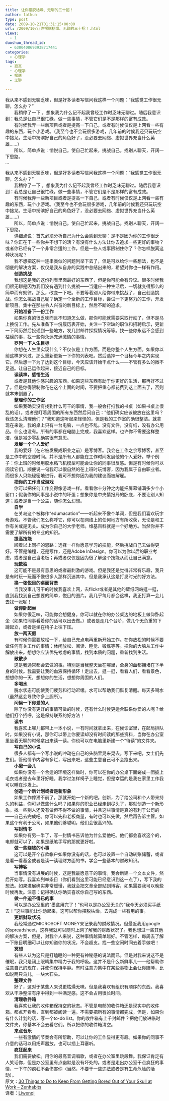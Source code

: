 ```yaml
---
title: 让你摆脱枯燥、无聊的三十招！
author: fatkun
type: post
date: 2009-10-21T01:31:15+00:00
url: /2009/10/让你摆脱枯燥、无聊的三十招！.html
views:
  - 1
duoshuo_thread_id:
  - 6300408693938717441
categories:
  - 心理学
tags:
  - 寂寞
  - 心理学
  - 摆脱
  - 无聊

---
```

我从来不感到无聊乏味，但是好多读者写信问我这样一个问题：“我感觉工作很无聊，怎么办？”  
　　我稍停了一下 ，想象我为什么记不起我曾经工作时乏味无聊过。随后我意识到：我总是让自己很忙碌，做一些事情，不管它们是不是那样的富有成效。  
　　有时候我弄一些新项目或者是提高一下自己，或者有时候仅仅是上网看一些有趣的东西，玩个小游戏。（我至今也不会玩很多游戏，几年前的时候我还只玩玩空中接龙。生活中扮演好自己的角色好了，没必要去网络、虚拟世界充当什么英雄……）  
　　所以，简单点说：愉悦自己。使自己忙起来，挑战自己。找别人聊天，开阔一下思路。  
&#8230;
<!--more-->

  
我从来不感到无聊乏味，但是好多读者写信问我这样一个问题：“我感觉工作很无聊，怎么办？”  
　　我稍停了一下 ，想象我为什么记不起我曾经工作时乏味无聊过。随后我意识到：我总是让自己很忙碌，做一些事情，不管它们是不是那样的富有成效。  
　　有时候我弄一些新项目或者是提高一下自己，或者有时候仅仅是上网看一些有趣的东西，玩个小游戏。（我至今也不会玩很多游戏，几年前的时候我还只玩玩空中接龙。生活中扮演好自己的角色好了，没必要去网络、虚拟世界充当什么英雄……）  
　　所以，简单点说：愉悦自己。使自己忙起来，挑战自己。找别人聊天，开阔一下思路。  
　　详细点说：首先必须分析自己为什么会感到无聊：是不是因为你的工作很乏味？你正在干一些你并不想干的活？有没有什么方法让你去追求一些更好的事物？或者你已经有了一个非常合适的工作，但是一些人或事限制住你了？你怎样脱离这种状况呢？  
　　我不想把这种一连串类似的问题列举下去了，但是可以给你一些想法，也不是彻底的解决方案，仅仅是我从自身的实践中总结出来的，希望对你也一样有作用。  
　　**创造挑战**  
　　我想这是我的这份列表里面最好的东西了，但是你可能会有异议。很多时候我们很无聊是因为我们没有遇到什么挑战——当适应一种生活后，一切就变得那么的简单而有规律。那么，改变一下吧。不要等着别人给你带来挑战了，自己创造挑战。你怎么挑战自己呢？确定一个全新的工作目标，尝试一下更努力的工作，开发新项目。集中在那些令人兴奋的新目标上，然后不断的追求。  
　　**开始准备下一份工作**  
　　如果你真的很乏味而且不知道怎么做，那你可能就需要采取行动了，但不是马上换份工作。先从准备下一份履历表开始，关注一下空缺的职位和招聘启示，更新一下简历然后投递到一些地方，发几封邮件探探情况等等。找一些你永远不会感到枯燥的事，找一些你永远充满激情的事情。  
　　**罗列一下人生目标**  
　　你想在人生里实现什么？不仅仅是工作方面，而是你整个人生方面。如果你以前这样罗列过，那么重新更新一下你的列表吧。然后选择一个目标今年之内实现它。然后想一下为了达到这个目标，今天应该开始干点什么——不管有多么的微不足道。让自己运作起来，接近自己的目标。  
　　**读读禅，感悟生活**  
　　或者是其他你感兴趣的东西。如果这些东西有助于你更好的生活，那再好不过了。但是你得限制你花在这个上面的时间，不要把重心都花费到这上面去了，否则就本末倒置了。  
　　**整理你的工作室**  
　　如果我确实没有找到什么可干的事情，我一般会打扫我的书桌（如果书桌上很乱的话）。或者是盯着周围的所有东西然后问自己：”他们确实应该被放在这里吗？我该怎么清理他们？”我知道这听起来怪怪的，但是我的工作室的确很整洁。就拿现在来说，我的桌上只有一台电脑，一点也不乱。没有文件，没有纸，没有办公用品，什么也没有。所有的事都在电脑上完成，我喜欢这样。也许你不需要这样整洁，但是减少零乱确实很有意思。  
　　**发展一个个人爱好**  
　　我的爱好（在它被发展成职业之前）是写博客。我会在工作之余写博客，甚至是工作中的空隙时间。并不是所有人都能在工作时间发展他的个人爱好。举个例子：你上班的时候用胶水粘飞机模型可能会让你的同事很反感。但是有时候你可以阅读它们。顺便说一句我可以很自然的在上班时玩博客，因为我属于自由职业者。而很多人只能秘密地进行，我可不想你因为我的建议而被解雇。  
　　**把你的工作当成游戏**  
　　你可以把任何工作变得像游戏一样。看看你十分钟之内能把屏幕铺满多少个小窗口；假装你的同事是小说中的坏蛋；想象你是中央情报局的卧底，不要让别人知道；或者是当一个公主，随你怎么幻想。  
　　**自学**  
　　在关岛这个被称作“edumacation”——听起来不像个单词，但是我们喜欢玩字母游戏。不管我们怎么称呼它，你可以在网络上的任何地方有所收获，无论是和工作有关或是无关。成为你自己的大学老师。维基百科就是一个好地方。当然你并不需要了解所有的专业的知识。  
　　**提高技能**  
　　顺着以上同样的思路：选择一样你愿意学习的技能，然后挑战自己去做得更好。不管是编程，还是写作，还是Adobe InDesign。你可以为你以后的职业考虑，或者是自己当老板；再或者仅仅是因为很了解这个技能从而让自己满意。  
　　**玩数独**  
　　这可能不是最有意思的或者最刺激的游戏。但是我还是觉得非常有乐趣，我只是有时玩一玩而不像很多人那样沉迷其中。但是我承认这是打发时光的好方法。  
　　**换一张悦目的桌面背景**  
　　当我没事儿可干的时候我喜欢上网，去flickr或者是其他的壁纸网站逛一逛，直到我找到自己想要的简单，悦目的图片。我几乎每月都会这样，我正打算一会儿去找一张呢！  
　　**做仰卧起坐**  
　　如果你很乏味，可能你会想健身。你可以就在你的办公桌边的地板上做仰卧起坐（如果怕同事看着你的话可以出去做。）或者是走几个台阶，做几个无负重的下蹲起立，或者是坐在椅子上往下压。  
　　**放一两天假**  
　　有时候你需要放松一下，给自己充点电再重新开始工作。在你放松的时候不要做任何有关工作的事情：休闲放松、阅读、睡觉、锻炼等等。把你的大脑从工作中解放出来。想想你应该优先考虑的事情，找到本质的问题，重新找到生活。  
　　**散散步**  
　　这是我通常都会去做的事。特别是当我整天坐在哪里，全身的血都拥堵在下半身的时候。我需要让我的血液保持循环！走出去，逛一逛，看看人们，看看景色，想想你的一天，想想你的生活，想想你周围的人们。  
　　**多喝水**  
　　脱水状态可能使我们疲劳和行动迟缓。水可以帮助我们恢复清醒。每天多喝水（虽然这会导致你多上厕所）。  
　　**问候一下你爱的人**  
　　除了你没有更好的事情可做的时候，还有什么时候更适合联系你爱的人呢？给他们打个招呼，这是保持联系的好方法！  
　　**读书**  
　　我喜欢上哪儿都带上一本小说，一有时间就拿出来，在候诊室里，在邮局排队时。如果没有小说，那你可以带上你要读却没有时间读的那些资料，当你在办公室里坐着无聊的时候拿出来读一读。你也可以在电脑里新建一个“待读”的文件夹。  
　　**写自己的小说**  
　　很多人都有一个写小说的冲动在自己的头脑里晃来晃去。写下来吧，女士们先生们。管他情节内容有多烂，写出来吧，这些主意自己可不会跑出来。  
　　**小憩一会儿**  
　　如果你没有一个合适的环境这样做时，你可以在你的办公桌下面蜷成一团披上毛衣或者是去车里好好睡。我学过怎样椅子上睡觉，但是幸运的是我在家里工作我可以睡在沙发上。  
　　**创造一个新计划或者是新形象**  
　　如果工作停滞不前了，那就开始一个新的吧。创新，为了给公司和个人带来持久的利益，你可以做些什么吗？如果你的职业已经走到尽头了，那就创造一个新形象。找一些别人还没有做但不得不做的事情，并且这些事情是真的有利于公司的——自己去完成吧。你可以先和老板商量，有时也可以先做，然后再告诉主管。如果这个有利于公司，如果他们够聪明，他们会很高兴的。  
　　**写封情书**  
　　如果你有另一半了，写一封情书告诉他为什么爱他吧。他们都会喜欢这个的，电邮就可以了，如果是纸笔手写的那就更好啦。  
　　**做一些赚钱的小事**  
　　这可以是开个存款帐户如果你没有的话，也可以设置一个自动转账储蓄，或者是看一看基金或者是读一读理财方面的书，学会一些基本的财政知识。  
　　**写博客**  
　　当事情没有进展的时候，这是我最愿意干的事情。我会新建一个文本文件，然后开始写。我喜欢列举条目（你们看到这里可能已经意识到这一点了），写下我的想法。如果进展确实非常缓慢，我就会把文章全部贴到博客，如果需要我可以晚些时候再发。注意：记得确认你确实喜欢你自己写的东西。  
　　**做一件迫不得已的事**  
　　可以是办公室里的“墨盒用完了！”也可以是办公室无关的“我今天必须买手纸去！”这些事能让你动起来，这可以帮你摆脱枯燥。去完成一些有用的事。  
　　**更新财政状况**  
　　我经常通过MICROSOFT MONEY来记录我的财政情况。但最近我用google的spreadsheet，这样我就可以随时上网了解我的财政状况了。我也想过一些其他的解决方案，但是，对我个人来说，这种事情越简单越好。不管怎样，每周去了解一下账目明细可以让你知道你的状况，不会超支。找一些空闲时间去着手做吧！  
　　**冥想**  
　　有些人认为这只是打瞌睡的一种更有神秘感的说法而已。但是对我来说这不是催眠，我只是闭上眼睛集中精力于我的呼吸。这并不是什么新鲜事儿——他帮助你注意自己的现在，并使你保持平静。有时注意力集中在某些事物上会让你瞌睡，比如说两只鸟儿，一块大石头。  
　　**整理文件**  
　　好了，这对于某些人来说更枯燥无味。但是我喜欢有组织有顺序的东西。我喜欢从干净整洁有序中得到一种满足感。这不会占用很长时间。  
　　**清理收件箱**  
　　我喜欢让我的收件箱保持空的状态。不管是电邮的收件箱还是现实中的收件箱。都点开看看，直到都被阅读一遍。不需要把所有的事情都完成，但是，如果你有什么计划的话，写一个to-do list。你的收件箱有上千封邮件？把他们放进临时文件夹，你基本不会去看它们。所以把你的收件箱清空。  
　　**来点音乐**  
　　一些有激情的节奏会有所帮助，可以让你的工作显得更有趣。如果你的同事不介意的话可以用扬声器放，也可以插上耳塞听。  
　　**疯狂起来**  
　　我们需要放松。用你的最高音调唱歌，或者在办公室里跳段舞。我保证肯定有人笑话你，但是办公室里有点幽默是没有坏处的。或者是走出办公室干点疯狂的事情，一下午的疯狂不会伤害你（当然，不要干一些违法或者是有生命危险的活动）。  
原文：<a href="http://zenhabits.net/2008/01/30-things-to-do-to-keep-from-getting-bored-out-of-your-skull-at-work/" target="_blank">30 Things to Do to Keep From Getting Bored Out of Your Skull at Work &#8211; Zenhabits</a>  
译者：<a href="http://www.mifengtd.cn/" target="_blank">Liwenqi</a>